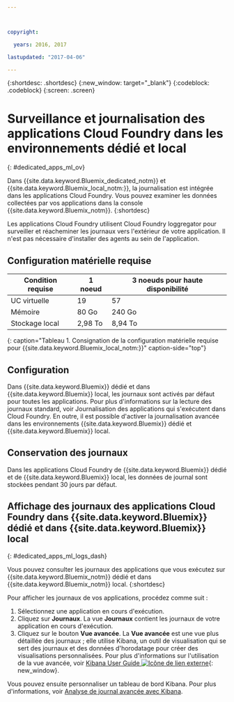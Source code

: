 ```yaml
---



copyright:

  years: 2016, 2017

lastupdated: "2017-04-06"

---
```


{:shortdesc: .shortdesc}
{:new_window: target="_blank"}
{:codeblock: .codeblock}
{:screen: .screen}

<!-- audience blue staging only begin -->

# Surveillance et journalisation des applications Cloud Foundry dans les environnements dédié et local
{: #dedicated_apps_ml_ov}


Dans {{site.data.keyword.Bluemix_dedicated_notm}} et {{site.data.keyword.Bluemix_local_notm:}}, la journalisation est intégrée dans les applications Cloud Foundry. Vous pouvez examiner les données collectées par vos applications dans la console {{site.data.keyword.Bluemix_notm}}.
{:shortdesc}

Les applications Cloud Foundry utilisent Cloud Foundry loggregator pour surveiller et réacheminer les journaux vers l'extérieur de votre application. Il n'est pas nécessaire d'installer des agents au sein de l'application.

## Configuration matérielle requise


| **Condition requise** |    **1 noeud**     | **3 noeuds pour haute disponibilité** |
|-----------------|-------------------|-------------------|
UC virtuelle | 19 | 57 |
Mémoire | 80 Go | 240 Go |
Stockage local | 2,98 To | 8,94 To |
{: caption="Tableau 1. Consignation de la configuration matérielle requise pour {{site.data.keyword.Bluemix_local_notm:}}" caption-side="top"}

## Configuration

Dans {{site.data.keyword.Bluemix}} dédié et dans {{site.data.keyword.Bluemix}} local, les journaux sont activés par défaut pour toutes les applications. Pour plus d'informations sur la lecture des journaux standard, voir Journalisation des applications qui s'exécutent dans Cloud Foundry. En outre, il est possible d'activer la journalisation avancée dans les environnements {{site.data.keyword.Bluemix}} dédié et {{site.data.keyword.Bluemix}} local.

## Conservation des journaux

Dans les applications Cloud Foundry de {{site.data.keyword.Bluemix}} dédié et de {{site.data.keyword.Bluemix}} local, les données de journal sont stockées pendant 30 jours par défaut.

## Affichage des journaux des applications Cloud Foundry dans {{site.data.keyword.Bluemix}} dédié et dans {{site.data.keyword.Bluemix}} local
{: #dedicated_apps_ml_logs_dash}

Vous pouvez consulter les journaux des applications que vous exécutez sur {{site.data.keyword.Bluemix_notm}} dédié et dans {{site.data.keyword.Bluemix_notm}} local.
{:shortdesc}

Pour afficher les journaux de vos applications, procédez comme suit :
1. Sélectionnez une application en cours d'exécution.
2. Cliquez sur **Journaux**. La vue **Journaux** contient les journaux de votre application en cours d'exécution.
4. Cliquez sur le bouton **Vue avancée**. La **Vue avancée** est une vue plus détaillée des journaux ; elle utilise Kibana, un outil de visualisation qui se sert des journaux et des données d'horodatage pour créer des visualisations personnalisées. Pour plus d'informations sur l'utilisation de la vue avancée, voir [Kibana User Guide ![Icône de lien externe](../../../icons/launch-glyph.svg "Icône de lien externe")](https://www.elastic.co/guide/en/kibana/4.1/index.html){: new_window}.

Vous pouvez ensuite personnaliser un tableau de bord Kibana. Pour plus d'informations, voir [Analyse de journal avancée avec Kibana](../kibana4/analyzing_logs_Kibana.html#analyzing_logs_Kibana). 

<!-- audience blue staging only end comment -->
